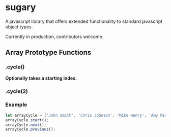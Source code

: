 # sugary

A javascript library that offers extended functionality to standard javascript object types.

Currently in production, contributors welcome.


Array Prototype Functions
---------------------------

### .cycle()

__Optionally takes a starting index.__

### __.cycle(2)__

### Example
```javascript
let arrayCycle = ['John Smith', 'Chris Johnson', 'Mike Henry', 'Amy Michelle'].cycle(1);
arrayCycle.start();
arrayCycle.next();
arrayCycle.previous();
```